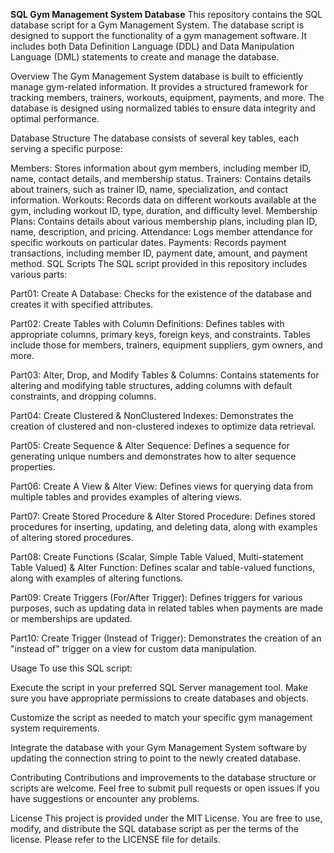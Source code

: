 **SQL Gym Management System Database**
This repository contains the SQL database script for a Gym Management System. The database script is designed to support the functionality of a gym management software. It includes both Data Definition Language (DDL) and Data Manipulation Language (DML) statements to create and manage the database.

Overview
The Gym Management System database is built to efficiently manage gym-related information. It provides a structured framework for tracking members, trainers, workouts, equipment, payments, and more. The database is designed using normalized tables to ensure data integrity and optimal performance.

Database Structure
The database consists of several key tables, each serving a specific purpose:

Members: Stores information about gym members, including member ID, name, contact details, and membership status.
Trainers: Contains details about trainers, such as trainer ID, name, specialization, and contact information.
Workouts: Records data on different workouts available at the gym, including workout ID, type, duration, and difficulty level.
Membership Plans: Contains details about various membership plans, including plan ID, name, description, and pricing.
Attendance: Logs member attendance for specific workouts on particular dates.
Payments: Records payment transactions, including member ID, payment date, amount, and payment method.
SQL Scripts
The SQL script provided in this repository includes various parts:

Part01: Create A Database: Checks for the existence of the database and creates it with specified attributes.

Part02: Create Tables with Column Definitions: Defines tables with appropriate columns, primary keys, foreign keys, and constraints. Tables include those for members, trainers, equipment suppliers, gym owners, and more.

Part03: Alter, Drop, and Modify Tables & Columns: Contains statements for altering and modifying table structures, adding columns with default constraints, and dropping columns.

Part04: Create Clustered & NonClustered Indexes: Demonstrates the creation of clustered and non-clustered indexes to optimize data retrieval.

Part05: Create Sequence & Alter Sequence: Defines a sequence for generating unique numbers and demonstrates how to alter sequence properties.

Part06: Create A View & Alter View: Defines views for querying data from multiple tables and provides examples of altering views.

Part07: Create Stored Procedure & Alter Stored Procedure: Defines stored procedures for inserting, updating, and deleting data, along with examples of altering stored procedures.

Part08: Create Functions (Scalar, Simple Table Valued, Multi-statement Table Valued) & Alter Function: Defines scalar and table-valued functions, along with examples of altering functions.

Part09: Create Triggers (For/After Trigger): Defines triggers for various purposes, such as updating data in related tables when payments are made or memberships are updated.

Part10: Create Trigger (Instead of Trigger): Demonstrates the creation of an "instead of" trigger on a view for custom data manipulation.

Usage
To use this SQL script:

Execute the script in your preferred SQL Server management tool. Make sure you have appropriate permissions to create databases and objects.

Customize the script as needed to match your specific gym management system requirements.

Integrate the database with your Gym Management System software by updating the connection string to point to the newly created database.

Contributing
Contributions and improvements to the database structure or scripts are welcome. Feel free to submit pull requests or open issues if you have suggestions or encounter any problems.

License
This project is provided under the MIT License. You are free to use, modify, and distribute the SQL database script as per the terms of the license. Please refer to the LICENSE file for details.
